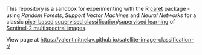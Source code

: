 This repository is a sandbox for experimenting with the R [caret][caret] package - using *Random Forests*, *Support Vector Machines* and *Neural Networks* for a classic [pixel based][px-b] [supervised classification][sup-cl]/[supervised learning][sup-ln] of [Sentinel-2 multispectral images][s2].

View page at https://valentinitnelav.github.io/satellite-image-classification-r/

[caret]: https://cran.r-project.org/web/packages/caret/index.html
[px-b]: https://gis.stackexchange.com/questions/237461/distinction-between-pixel-based-and-object-based-classification
[sup-cl]: https://articles.extension.org/pages/40214/whats-the-difference-between-a-supervised-and-unsupervised-image-classification
[sup-ln]: https://stackoverflow.com/questions/1832076/what-is-the-difference-between-supervised-learning-and-unsupervised-learning
[s2]: https://sentinel.esa.int/web/sentinel/missions/sentinel-2
